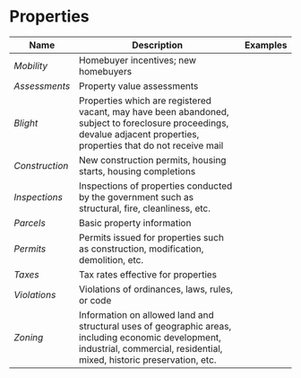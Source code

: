 # Properties

| Name | Description | Examples |
| --- | --- | --- |
| *Mobility* | Homebuyer incentives; new homebuyers |
| *Assessments* | Property value assessments |
| *Blight* |	Properties which are registered vacant, may have been abandoned, subject to foreclosure proceedings, devalue adjacent properties, properties that do not receive mail |
| *Construction* |	New construction permits, housing starts, housing completions |
| *Inspections* |	Inspections of properties conducted by the government such as structural, fire, cleanliness, etc. |
| *Parcels* |	Basic property information |
| *Permits* |	Permits issued for properties such as construction, modification, demolition, etc. |
| *Taxes* |	Tax rates effective for properties |
| *Violations* |	Violations of ordinances, laws, rules, or code |
| *Zoning* |	Information on allowed land and structural uses of geographic areas, including economic development, industrial, commercial, residential, mixed, historic preservation, etc. |
